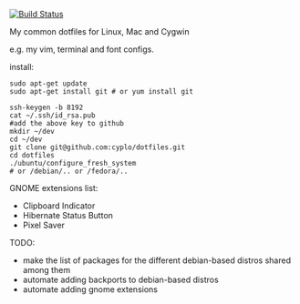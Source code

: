 [![Build Status](https://travis-ci.org/cyplo/dotfiles.svg?branch=master)](https://travis-ci.org/cyplo/dotfiles)

My common dotfiles for Linux, Mac and Cygwin

e.g. my vim, terminal and font configs.

install:

    sudo apt-get update
    sudo apt-get install git # or yum install git
     
    ssh-keygen -b 8192
    cat ~/.ssh/id_rsa.pub
    #add the above key to github
    mkdir ~/dev
    cd ~/dev
    git clone git@github.com:cyplo/dotfiles.git
    cd dotfiles
    ./ubuntu/configure_fresh_system
    # or /debian/.. or /fedora/..

GNOME extensions list:
* Clipboard Indicator
* Hibernate Status Button
* Pixel Saver

TODO:
* make the list of packages for the different debian-based distros shared among them
* automate adding backports to debian-based distros
* automate adding gnome extensions
